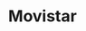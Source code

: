 ---
title: "Movistar"
url: /ciudad-guayana-puerto-ordaz/movistar-calle-cuchivero-2/
shop: teléfono móvil
---